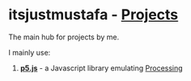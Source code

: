 # itsjustmustafa - [Projects](itsjustmustafa.github.io/projects)
The main hub for projects by me.

I mainly use:
1. **[p5.js](https://p5js.org/)** - a Javascript library emulating [Processing](https://processing.org/)
